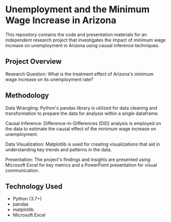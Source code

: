 # Unemployment and the Minimum Wage Increase in Arizona
This repository contains the code and presentation materials for an independent research project that investigates the impact of minimum wage increase on unemployment in Arizona using causal inference techniques.

## Project Overview

Research Question: What is the treatment effect of Arizona's minimum wage increase on its unemployment rate?

## Methodology

Data Wrangling: Python's pandas library is utilized for data cleaning and transformation to prepare the data for analysis within a single dataframe.

Causal Inference: Difference-in-Differences (DiD) analysis is employed on the data to estimate the causal effect of the minimum wage increase on unemployment.

Data Visualization: Matplotlib is used for creating visualizations that aid in understanding key trends and patterns in the data.

Presentation: The project's findings and insights are presented using Microsoft Excel for key metrics and a PowerPoint presentation for visual communication.

## Technology Used

* Python (3.7+)
* pandas
* matplotlib
* Microsoft Excel

